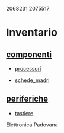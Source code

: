 2068231
2075517

# Inventario

## [componenti](componenti)

- [processori](componenti/processori.md)

- [schede_madri](componenti/schede_madri.md)


## [periferiche](periferiche)

- [tastiere](periferiche/tastiere.md)

Elettronica Padovana
